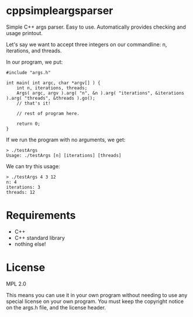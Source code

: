cppsimpleargsparser
===================

Simple C++ args parser.  Easy to use.  Automatically provides checking and usage printout.

Let's say we want to accept three integers on our commandline: n, iterations, and threads.

In our program, we put:

    #include "args.h"

    int main( int argc, char *argv[] ) {
        int n, iterations, threads;
        Args( argc, argv ).arg( "n", &n ).arg( "iterations", &iterations ).arg( "threads", &threads ).go();
        // that's it!

        // rest of program here.

        return 0;
    }

If we run the program with no arguments, we get:

    > ./testArgs
    Usage: ./testArgs [n] [iterations] [threads]

We can try this usage:

    > ./testArgs 4 3 12
    n: 4
    iterations: 3
    threads: 12

Requirements
============

- C++
- C++ standard library
- nothing else!

License
=======

MPL 2.0

This means you can use it in your own program without needing to 
use any special license on your own program.  You must keep
the copyright notice on the args.h file, and the license 
header.



